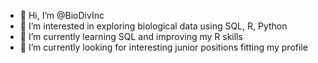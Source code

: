 - 👋 Hi, I’m @BioDivInc
- 👀 I’m interested in exploring biological data using SQL, R, Python
- 🌱 I’m currently learning SQL and improving my R skills
- 💞️ I’m currently looking for interesting junior positions fitting my profile

<!---
BioDivInc/BioDivInc is a ✨ special ✨ repository because its `README.md` (this file) appears on your GitHub profile.
You can click the Preview link to take a look at your changes.
--->
